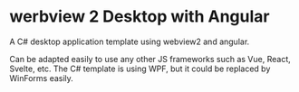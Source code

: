 # werbview 2 Desktop with Angular
A C# desktop application template using webview2 and angular.

Can be adapted easily to use any other JS frameworks such as Vue, React, Svelte, etc. The C# template is using WPF, but it could be replaced by WinForms easily.
